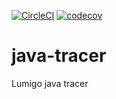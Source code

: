[![CircleCI](https://circleci.com/gh/lumigo-io/java-tracer.svg?style=svg&circle-token=f2e3400e6e79bc31daeee1fc614ecc0a149b1905)](https://circleci.com/gh/lumigo-io/java-tracer)
[![codecov](https://codecov.io/gh/lumigo-io/java-tracer/branch/master/graph/badge.svg?token=D3IZ5hQwaQ)](https://codecov.io/gh/lumigo-io/java-tracer)

# java-tracer
Lumigo java tracer
